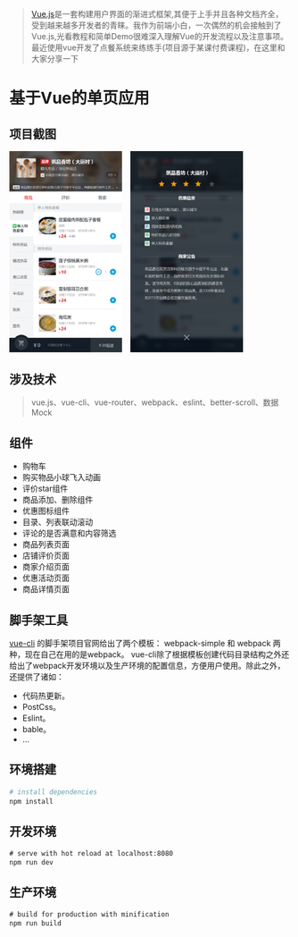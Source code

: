 > [Vue.js](https://github.com/vuejs/vue)是一套构建用户界面的渐进式框架,其便于上手并且各种文档齐全，受到越来越多开发者的青睐。我作为前端小白，一次偶然的机会接触到了Vue.js,光看教程和简单Demo很难深入理解Vue的开发流程以及注意事项。 最近使用vue开发了点餐系统来练练手(项目源于某课付费课程)，在这里和大家分享一下

# 基于Vue的单页应用
## 项目截图
<img src="src/resource/goods.jpg" width="40%"/>&nbsp;&nbsp;&nbsp;&nbsp;<img src="src/resource/detailInfo.jpg" width="40%"/>

## 涉及技术
> vue.js、vue-cli、vue-router、webpack、eslint、better-scroll、数据Mock
## 组件

* 购物车
* 购买物品小球飞入动画
* 评价star组件
* 商品添加、删除组件
* 优惠图标组件
* 目录、列表联动滚动
* 评论的是否满意和内容筛选
* 商品列表页面
* 店铺评价页面
* 商家介绍页面
* 优惠活动页面
* 商品详情页面

## 脚手架工具

[vue-cli](https://github.com/vuejs/vue-cli)  的脚手架项目官网给出了两个模板： webpack-simple 和 webpack 两种，现在自己在用的是webpack。
vue-cli除了根据模板创建代码目录结构之外还给出了webpack开发环境以及生产环境的配置信息，方便用户使用。除此之外，还提供了诸如：

- 代码热更新。
- PostCss。
- Eslint。
- bable。
- ...

## 环境搭建

``` bash
# install dependencies
npm install
```
## 开发环境
```
# serve with hot reload at localhost:8080
npm run dev
```

## 生产环境
```
# build for production with minification
npm run build
```


